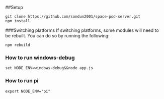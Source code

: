 ##Setup

```
git clone https://github.com/sondun2001/space-pod-server.git
npm install
```

###Switching platforms
If switching platforms, some modules will need to be rebuilt. You can do so by running the following:
```
npm rebuild
```

### How to run windows-debug
```
set NODE_ENV=windows-debug&&node app.js
```

### How to run pi
```
export NODE_ENV="pi"
```
